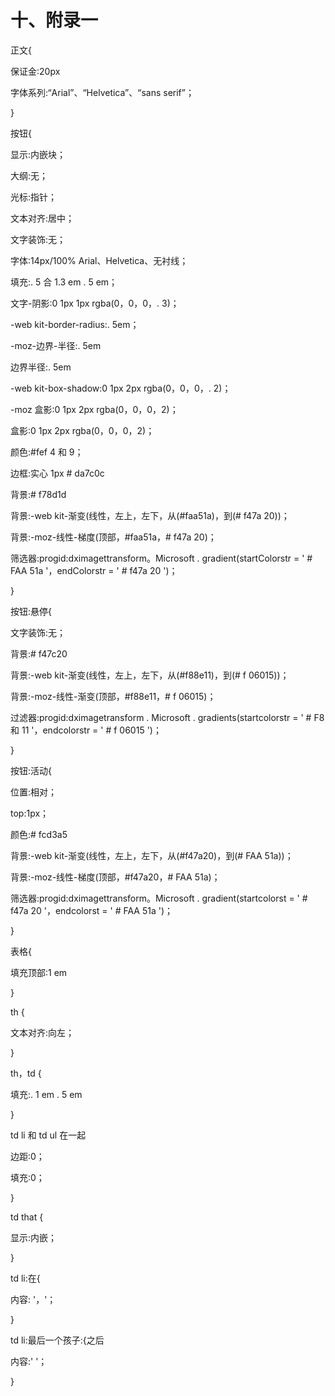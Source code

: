 # 十、附录一

正文{

保证金:20px

字体系列:“Arial”、“Helvetica”、“sans serif”；

}

按钮{

显示:内嵌块；

大纲:无；

光标:指针；

文本对齐:居中；

文字装饰:无；

字体:14px/100% Arial、Helvetica、无衬线；

填充:. 5 合 1.3 em . 5 em；

文字-阴影:0 1px 1px rgba(0，0，0，. 3)；

-web kit-border-radius:. 5em；

-moz-边界-半径:. 5em

边界半径:. 5em

-web kit-box-shadow:0 1px 2px rgba(0，0，0，. 2)；

-moz 盒影:0 1px 2px rgba(0，0，0，2)；

盒影:0 1px 2px rgba(0，0，0，2)；

颜色:#fef 4 和 9；

边框:实心 1px # da7c0c

背景:# f78d1d

背景:-web kit-渐变(线性，左上，左下，从(#faa51a)，到(# f47a 20))；

背景:-moz-线性-梯度(顶部，#faa51a，# f47a 20)；

筛选器:progid:dximagettransform。Microsoft . gradient(startColorstr = ' # FAA 51a '，endColorstr = ' # f47a 20 ')；

}

按钮:悬停{

文字装饰:无；

背景:# f47c20

背景:-web kit-渐变(线性，左上，左下，从(#f88e11)，到(# f 06015))；

背景:-moz-线性-渐变(顶部，#f88e11，# f 06015)；

过滤器:progid:dximagetransform . Microsoft . gradients(startcolorstr = ' # F8 和 11 '，endcolorstr = ' # f 06015 ')；

}

按钮:活动{

位置:相对；

top:1px；

颜色:# fcd3a5

背景:-web kit-渐变(线性，左上，左下，从(#f47a20)，到(# FAA 51a))；

背景:-moz-线性-梯度(顶部，#f47a20，# FAA 51a)；

筛选器:progid:dximagettransform。Microsoft . gradient(startcolorst = ' # f47a 20 '，endcolorst = ' # FAA 51a ')；

}

表格{

填充顶部:1 em

}

th {

文本对齐:向左；

}

th，td {

填充:. 1 em . 5 em

}

td li 和 td ul 在一起

边距:0；

填充:0；

}

td that {

显示:内嵌；

}

td li:在{

内容: '，'；

}

td li:最后一个孩子:{之后

内容:' '；

}